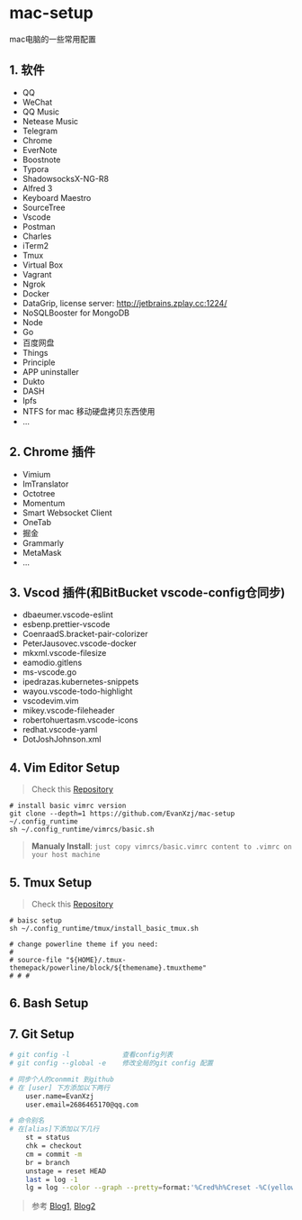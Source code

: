 # mac-setup
mac电脑的一些常用配置

## 1. 软件

- QQ
- WeChat
- QQ Music
- Netease Music
- Telegram
- Chrome
- EverNote
- Boostnote
- Typora
- ShadowsocksX-NG-R8
- Alfred 3
- Keyboard Maestro
- SourceTree
- Vscode
- Postman
- Charles
- iTerm2
- Tmux
- Virtual Box
- Vagrant
- Ngrok
- Docker
- DataGrip, license server: http://jetbrains.zplay.cc:1224/
- NoSQLBooster for MongoDB
- Node
- Go
- 百度网盘
- Things 
- Principle
- APP uninstaller
- Dukto
- DASH
- Ipfs
- NTFS for mac  移动硬盘拷贝东西使用
- ...

## 2. Chrome 插件

- Vimium
- ImTranslator
- Octotree
- Momentum
- Smart Websocket Client
- OneTab
- 掘金
- Grammarly
- MetaMask
- ...

## 3. Vscod 插件(和BitBucket vscode-config仓同步)

- dbaeumer.vscode-eslint
- esbenp.prettier-vscode
- CoenraadS.bracket-pair-colorizer
- PeterJausovec.vscode-docker
- mkxml.vscode-filesize
- eamodio.gitlens
- ms-vscode.go
- ipedrazas.kubernetes-snippets
- wayou.vscode-todo-highlight
- vscodevim.vim
- mikey.vscode-fileheader
- robertohuertasm.vscode-icons
- redhat.vscode-yaml
- DotJoshJohnson.xml

## 4. Vim Editor Setup

> Check this [Repository][1]

```shell
# install basic vimrc version
git clone --depth=1 https://github.com/EvanXzj/mac-setup ~/.config_runtime
sh ~/.config_runtime/vimrcs/basic.sh
```

> **Manualy Install**: `just copy vimrcs/basic.vimrc content to .vimrc on your host machine`

## 5. Tmux Setup

> Check this [Repository][2]

```shell
# baisc setup
sh ~/.config_runtime/tmux/install_basic_tmux.sh

# change powerline theme if you need: 
#
# source-file "${HOME}/.tmux-themepack/powerline/block/${themename}.tmuxtheme"
# # #
```

## 6. Bash Setup


## 7. Git Setup

```bash 
# git config -l             查看config列表
# git config --global -e    修改全局的git config 配置

# 同步个人的conmmit 到github
# 在 [user] 下方添加以下两行
    user.name=EvanXzj
    user.email=2686465170@qq.com

# 命令别名
# 在[alias]下添加以下几行
    st = status
    chk = checkout
    cm = commit -m
    br = branch
    unstage = reset HEAD
    last = log -1
    lg = log --color --graph --pretty=format:'%Cred%h%Creset -%C(yellow)%d%Creset %s %Cgreen(%cr) %C(bold blue)<%an>%Creset' --abbrev-commit
```

> 参考 [Blog1][3], [Blog2][4]

[1]: https://github.com/amix/vimrc
[2]: https://github.com/EvanXzj/my-tmux-conf
[3]: https://code.tutsplus.com/tutorials/how-to-customize-the-command-prompt--net-20586
[4]: https://gist.github.com/natelandau/10654137